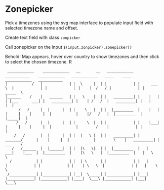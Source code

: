# Zonepicker

Pick a timezones using the svg map interface to populate input field with selected timezone name and offset. 

Create text field with class `zonpicker`

Call zonepicker on the input `$(input.zonpicker).zonepicker()`

Behold! Map appears, hover over country to show timezones and then click to select the chosen timezone.
R

```
 ____________    ____________   __       __   ____________   ___________    ____________   ____________   ____    ____  ____________   ___________ 
|           /   |            | |  \     |  | |            | |     ___   \  |            | |            | |    |  /   / |            | |    _____  \
|______    /    |   ______   | |   \    |  | |   _________| |    |   |   | |___      ___| |   _________| |    | /   /  |   _________| |   |     |  |
      /   /     |  |      |  | |    \   |  | |  |_________  |    |   |   |     |    |     |  |           |    |/   /   |  |_________  |   |_____|  |
     /   /      |  |      |  | |     \  |  | |            | |    |___|   |     |    |     |  |           |        /    |            | |            |
    /   /       |  |      |  | |  |   \ |  | |   _________| |    _______/      |    |     |  |           |        \    |   _________| |    ___    /
   /   /______  |  |______|  | |  |\   \|  | |  |_________  |   |           ___|    |___  |  |_________  |    |\   \   |  |_________  |   |   \   \
  /           | |            | |  | \      | |            | |   |          |            | |            | |    | \   \  |            | |   |    \   \
 /____________| |____________| |__|  \_____| |____________| |___|          |____________| |____________| |____|  \___\ |____________| |___|     \___\

```
